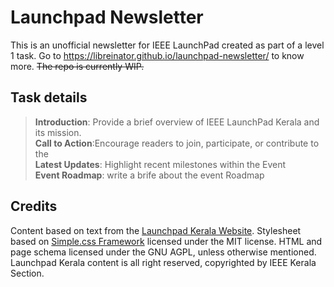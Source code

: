 # Launchpad Newsletter

This is an unofficial newsletter for IEEE LaunchPad created as part of a
level 1 task. Go to <https://libreinator.github.io/launchpad-newsletter/>
to know more. ~~The repo is currently WIP.~~

## Task details

> **Introduction**: Provide a brief overview of IEEE LaunchPad Kerala and its mission.\
> **Call to Action**:Encourage readers to join, participate, or contribute to the\
> **Latest Updates**: Highlight recent milestones within the Event\
> **Event  Roadmap**: write a  brife about the event Roadmap

## Credits

Content based on text from the [Launchpad Kerala
Website](https://www.launchpadkerala.org). Stylesheet based on
[Simple.css Framework](https://simplecss.org) licensed under the MIT
license. HTML and page schema licensed under the GNU AGPL, unless
otherwise mentioned. Launchpad Kerala content is all right reserved,
copyrighted by IEEE Kerala Section.

